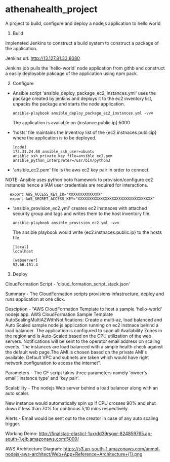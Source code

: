 # athenahealth_project
A project to build, configure and deploy a nodejs application to hello world

1. Build 

  Impleneted Jenkins to construct a build system to construct a package of the application.

  Jenkins url: http://13.127.81.33:8080

  Jenkins job pulls the 'hello-world' node application from githb and construct a easily deployable pakcage of the application using npm   pack.




2. Configure

- Ansible script 'ansible_deploy_package_ec2_instances.yml' uses the package created by jenkins and deploys it to the ec2 inventory list, unpacks the package and starts the node application.


      ansible-playbook ansible_deploy_package_ec2_instances.yml -vvv


  The application is available on {instance.public.ip}:5000


- 'hosts' file maintains the inventroy list of the {ec2.instnaces.publicip} where the application is to be deployed.
                        
      [node]
      172.31.24.68 ansible_ssh_user=ubuntu ansible_ssh_private_key_file=ansible_ec2.pem ansible_python_interpreter=/usr/bin/python3


- 'ansible_ec2.pem' file is the aws ec2 key pair in order to connect.



NOTE: Ansible uses python boto framework to provision/configure ec2 instances hence a IAM user credentials are required for       interactions.

      export AWS_ACCESS_KEY_ID="XXXXXXXXXXXXXX"
      export AWS_SECRET_ACCESS_KEY="XXXXXXXXXXXXXXXXXXXXXXXXXXXXXXXXX"



- 'ansible_provision_ec2.yml' creates ec2 instnaces with attached security group and tags and writes them to the host inventory file.
  
  
      ansible-playbook ansible_provision_ec2.yml -vvv

  
  The ansible playbook would write {ec2.instnaces.public.ip} to the hosts file.

      [local]
      localhost

      [webserver]
      52.66.151.4



3. Deploy

  CloudFormation Script - 'cloud_formation_script_stack.json'

  Summary - The CloudFormation scripts provisions infastructure, deploy and runs application at one click.

  Desciption - "AWS CloudFormation Template to host a sample 'hello-world' nodejs app. AWS CloudFormation Sample Template   AutoScalingMultiAZWithNotifications: Create a multi-az, load balanced and Auto Scaled sample node js application running on ec2 instnace behind a load balancer. The application is configured to span all Availability Zones in the region and is Auto-Scaled based on the CPU utilization of the web servers. Notifications will be sent to the operator email address on scaling events. The instances are load balanced with a simple health check against the default web page.The AMI is chosen based on the private AMI's available. Default VPC and subnets are taken which would have right network configuration to access the internet".

  Parameters - The CF script takes three parameters namely 'owner's email','instance type' and 'key pair'.

  Scalability - The nodejs Web server behind a load balancer along with an auto scaler.
              
  New instance would automatically spin up if CPU crosses 90% and shut down if less than 70% for continous 5,10 mins respectively.

  Alerts - Email would be sent out to the creator in case of any auto scaling trigger.

  Working Demo: http://finalstac-elasticl-1uxrdd39rsgxr-824859765.ap-south-1.elb.amazonaws.com:5000/

  AWS Architecture Diagram: https://s3.ap-south-1.amazonaws.com/anmol-nodejs-aws-architect/Web+App+Reference+Architecture+(1).png

